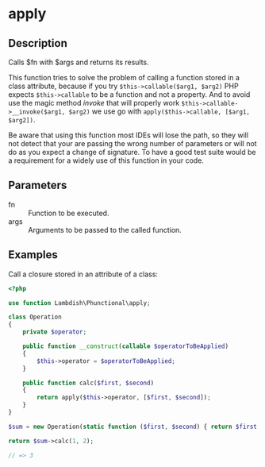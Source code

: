 # apply

## Description
Calls $fn with $args and returns its results.

This function tries to solve the problem of calling a function stored in a class attribute, because if you try
`$this->callable($arg1, $arg2)` PHP expects `$this->callable` to be a function and not a property. And to avoid
use the magic method _invoke_ that will properly work `$this->callable->__invoke($arg1, $arg2)` we use go with
`apply($this->callable, [$arg1, $arg2])`.

Be aware that using this function most IDEs will lose the path, so they will not detect that your are passing the
wrong number of parameters or will not do as you expect a change of signature. To have a good test suite would be a
requirement for a widely use of this function in your code.


## Parameters

<dl>
  <dt>fn</dt>
  <dd>Function to be executed.</dd>

  <dt>args</dt>
  <dd>Arguments to be passed to the called function.</dd>
</dl>

## Examples

Call a closure stored in an attribute of a class:

```php
<?php

use function Lambdish\Phunctional\apply;

class Operation
{
    private $operator;

    public function __construct(callable $operatorToBeApplied)
    {
        $this->operator = $operatorToBeApplied;
    }

    public function calc($first, $second)
    {
        return apply($this->operator, [$first, $second]);
    }
}

$sum = new Operation(static function ($first, $second) { return $first + $second;});

return $sum->calc(1, 2);

// => 3
```
